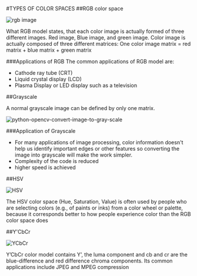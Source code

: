 #TYPES OF COLOR SPACES
##RGB color space

![rgb image](https://user-images.githubusercontent.com/66733698/87874023-ff86b980-c9e3-11ea-8577-26f8d7e5babe.jpg)

What RGB model states, that each color image is actually formed of three different images. Red image, Blue image, and green image.
Color image is actually composed of three different matrices:
One color image matrix = red matrix + blue matrix + green matrix

###Applications of RGB
The common applications of RGB model are:
- Cathode ray tube (CRT)
- Liquid crystal display (LCD)
- Plasma Display or LED display such as a television


##Grayscale

A normal grayscale image can be defined by only one matrix.

![python-opencv-convert-image-to-gray-scale](https://user-images.githubusercontent.com/66733698/87874103-c6027e00-c9e4-11ea-803e-43e732a4bb06.png)

###Application of Grayscale
-  For many applications of image processing, color information doesn't help us identify important edges or other features so converting the image into grayscale will make the work simpler.
- Complexity of the code is reduced
- higher speed is achieved 

##HSV

![HSV](https://user-images.githubusercontent.com/66733698/87874371-f3e8c200-c9e6-11ea-95b6-82907fa0b90a.png)

The HSV color space (Hue, Saturation, Value) is often used by people who are selecting colors (e.g., of paints or inks) from a color wheel or palette, because it corresponds better to how people experience color than the RGB color space does



##Y'CbCr

![YCbCr](https://user-images.githubusercontent.com/66733698/87874286-352ca200-c9e6-11ea-8a7d-efa8b9c36a1d.jpg)

Y’CbCr color model contains Y’, the luma component and cb and cr are the blue-difference and red difference chroma components.
Its common applications include JPEG and MPEG compression






